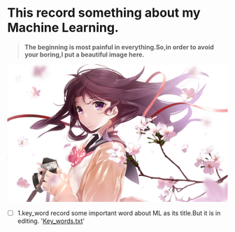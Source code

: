 # This record something about my Machine Learning.

> **The beginning is most painful in everything.So,in order to avoid your boring,I put a beautiful image here.**

![](8.jpg)


- [ ] 1.key_word record some important word about ML as its title.But it is in editing.
      '[Key_words.txt](https://github.com/Missyanc/About-My-ML-/edit/master/Key_words.txt)'
